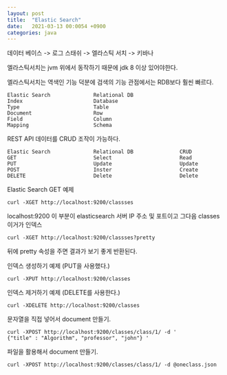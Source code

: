 ```yaml
---
layout: post
title:  "Elastic Search"
date:   2021-03-13 00:0054 +0900
categories: java
---
```



데이터 베이스 -> 로그 스태쉬 -> 엘라스틱 서치 -> 키바나


엘라스틱서치는 jvm 위에서 동작하기 때문에 jdk 8 이상 있어야한다.

엘라스틱서치는 역색인 기능 덕분에 검색의 기능 관점에서는 RDB보다 훨씬 빠르다.

```
Elastic Search              Relational DB
Index                       Database
Type                        Table
Document                    Row
Field                       Column
Mapping                     Schema
```

REST API 데이터를 CRUD 조작이 가능하다.

```
Elastic Search              Relational DB               CRUD
GET                         Select                      Read
PUT                         Update                      Update
POST                        Inster                      Create
DELETE                      Delete                      Delete
```

Elastic Search GET 예제
```
curl -XGET http://localhost:9200/classses
```
localhost:9200 이 부분이 elasticsearch 서버 IP 주소 및 포트이고 그다음 classes 이거가 인덱스

```
curl -XGET http://localhost:9200/classses?pretty
```
뒤에 pretty 속성을 주면 결과가 보기 좋게 반환된다.


인덱스 생성하기 예제 (PUT을 사용했다.)
```
curl -XPUT http://localhost:9200/classes
```

인덱스 제거하기 예제 (DELETE를 사용한다.)
```
curl -XDELETE http://localhost:9200/classes
```

문자열을 직접 넣어서 document 만들기.
```
curl -XPOST http://localhost:9200/classes/class/1/ -d '
{"title" : "Algorithm", "professor", "john"} '
```

파일을 활용해서 document 만들기.
```
curl -XPOST http://localhost:9200/classes/class/1/ -d @oneclass.json
```
